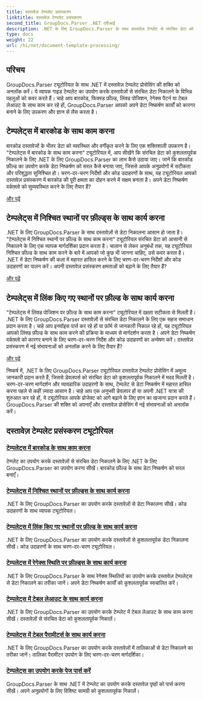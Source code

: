```yaml
---
title: दस्तावेज़ टेम्पलेट प्रसंस्करण
linktitle: दस्तावेज़ टेम्पलेट प्रसंस्करण
second_title: GroupDocs.Parser .NET एपीआई
description: .NET के लिए GroupDocs.Parser के साथ दस्तावेज़ टेम्प्लेट से संरचित डेटा को आसानी से निकालें। बारकोड, फ़ील्ड, रेगेक्स और टेबल लेआउट के साथ काम करना सीखें।
type: docs
weight: 22
url: /hi/net/document-template-processing/
---
```


## परिचय

GroupDocs.Parser ट्यूटोरियल के साथ .NET में दस्तावेज़ टेम्पलेट प्रोसेसिंग की शक्ति को अनलॉक करें। ये व्यापक गाइड टेम्पलेट का उपयोग करके दस्तावेज़ों से संरचित डेटा निकालने के विभिन्न पहलुओं को कवर करते हैं। चाहे आप बारकोड, फिक्स्ड फ़ील्ड, लिंक्ड पोजिशन, रेगेक्स पैटर्न या टेबल लेआउट के साथ काम कर रहे हों, GroupDocs.Parser आपको अपने डेटा निष्कर्षण कार्यों को कारगर बनाने के लिए उपकरण और ज्ञान से लैस करता है।

## टेम्पलेट्स में बारकोड के साथ काम करना

बारकोड दस्तावेजों के भीतर डेटा को व्यवस्थित और वर्गीकृत करने के लिए एक शक्तिशाली उपकरण है। "टेम्पलेट्स में बारकोड के साथ काम करना" ट्यूटोरियल में, आप सीखेंगे कि संरचित डेटा को कुशलतापूर्वक निकालने के लिए .NET के लिए GroupDocs.Parser का लाभ कैसे उठाया जाए। जानें कि बारकोड फ़ील्ड का उपयोग करके डेटा निष्कर्षण को सरल कैसे बनाया जाए, जिससे आपके अनुप्रयोगों में सटीकता और परिशुद्धता सुनिश्चित हो। चरण-दर-चरण निर्देशों और कोड उदाहरणों के साथ, यह ट्यूटोरियल आपको दस्तावेज़ प्रसंस्करण में बारकोड की पूरी क्षमता का दोहन करने में सक्षम बनाता है। अपने डेटा निष्कर्षण वर्कफ़्लो को सुव्यवस्थित करने के लिए तैयार हैं?

[और पढ़ें](./working-with-barcodes-in-templates/)

## टेम्पलेट्स में निश्चित स्थानों पर फ़ील्ड्स के साथ कार्य करना

.NET के लिए GroupDocs.Parser के साथ दस्तावेज़ों से डेटा निकालना आसान हो जाता है। "टेम्पलेट्स में निश्चित स्थानों पर फ़ील्ड के साथ काम करना" ट्यूटोरियल संरचित डेटा को आसानी से निकालने के लिए एक व्यापक मार्गदर्शिका प्रदान करता है। चालान से लेकर अनुबंधों तक, यह ट्यूटोरियल निश्चित फ़ील्ड के साथ काम करने के बारे में आपको जो कुछ भी जानना चाहिए, उसे कवर करता है। .NET में डेटा निष्कर्षण की कला में महारत हासिल करने के लिए चरण-दर-चरण निर्देशों और कोड उदाहरणों का पालन करें। अपनी दस्तावेज़ प्रसंस्करण क्षमताओं को बढ़ाने के लिए तैयार हैं?

[और पढ़ें](./working-with-fields-at-fixed-positions-in-templates/)

## टेम्पलेट्स में लिंक किए गए स्थानों पर फ़ील्ड के साथ कार्य करना

"टेम्पलेट्स में लिंक्ड पोजिशन पर फ़ील्ड के साथ काम करना" ट्यूटोरियल में दक्षता सटीकता से मिलती है। .NET के लिए GroupDocs.Parser दस्तावेज़ों से संरचित डेटा निकालने के लिए एक सहज समाधान प्रदान करता है। चाहे आप इनवॉइस पार्स कर रहे हों या फ़ॉर्म से जानकारी निकाल रहे हों, यह ट्यूटोरियल आपको लिंक्ड फ़ील्ड के साथ काम करने की प्रक्रिया के माध्यम से मार्गदर्शन करता है। अपने डेटा निष्कर्षण वर्कफ़्लो को कारगर बनाने के लिए चरण-दर-चरण निर्देश और कोड उदाहरणों का अन्वेषण करें। दस्तावेज़ प्रसंस्करण में नई संभावनाओं को अनलॉक करने के लिए तैयार हैं?

[और पढ़ें](./working-with-fields-at-linked-positions-in-templates/)

निष्कर्ष में, .NET के लिए GroupDocs.Parser ट्यूटोरियल दस्तावेज़ टेम्पलेट प्रोसेसिंग में अमूल्य जानकारी प्रदान करते हैं, जिससे डेवलपर्स को संरचित डेटा को कुशलतापूर्वक निकालने में मदद मिलती है। चरण-दर-चरण मार्गदर्शन और व्यावहारिक उदाहरणों के साथ, टेम्पलेट से डेटा निष्कर्षण में महारत हासिल करना पहले से कहीं ज़्यादा आसान है। चाहे आप एक अनुभवी डेवलपर हों या अपनी .NET यात्रा की शुरुआत कर रहे हों, ये ट्यूटोरियल आपके प्रोजेक्ट को आगे बढ़ाने के लिए ज्ञान का खजाना प्रदान करते हैं। GroupDocs.Parser की शक्ति को अपनाएँ और दस्तावेज़ प्रोसेसिंग में नई संभावनाओं को अनलॉक करें।

## दस्तावेज़ टेम्पलेट प्रसंस्करण ट्यूटोरियल
### [टेम्पलेट्स में बारकोड के साथ काम करना](./working-with-barcodes-in-templates/)
टेम्प्लेट का उपयोग करके दस्तावेज़ों से संरचित डेटा निकालने के लिए .NET के लिए GroupDocs.Parser का उपयोग करना सीखें। बारकोड फ़ील्ड के साथ डेटा निष्कर्षण को सरल बनाएँ।
### [टेम्पलेट्स में निश्चित स्थानों पर फ़ील्ड्स के साथ कार्य करना](./working-with-fields-at-fixed-positions-in-templates/)
.NET के लिए GroupDocs.Parser का उपयोग करके दस्तावेज़ों से डेटा निकालना सीखें। कोड उदाहरणों के साथ व्यापक ट्यूटोरियल।
### [टेम्पलेट्स में लिंक किए गए स्थानों पर फ़ील्ड के साथ कार्य करना](./working-with-fields-at-linked-positions-in-templates/)
.NET के लिए GroupDocs.Parser का उपयोग करके दस्तावेज़ों से कुशलतापूर्वक डेटा निकालना सीखें। कोड उदाहरणों के साथ चरण-दर-चरण ट्यूटोरियल।
### [टेम्पलेट्स में रेगेक्स स्थिति पर फ़ील्ड्स के साथ कार्य करना](./working-with-fields-at-regex-positions-in-templates/)
.NET के लिए GroupDocs.Parser के साथ रेगेक्स स्थितियों का उपयोग करके दस्तावेज़ टेम्पलेट्स से डेटा निकालने का तरीका जानें। अपने डेटा निष्कर्षण कार्यों को कुशलतापूर्वक स्वचालित करें।
### [टेम्पलेट्स में टेबल लेआउट के साथ कार्य करना](./working-with-table-layout-in-templates/)
.NET के लिए GroupDocs.Parser का उपयोग करके टेम्प्लेट में टेबल लेआउट के साथ काम करना सीखें। दस्तावेज़ों से संरचित डेटा को कुशलतापूर्वक निकालें।
### [टेम्पलेट्स में टेबल पैरामीटर्स के साथ कार्य करना](./working-with-table-parameters-in-templates/)
.NET के लिए GroupDocs.Parser का उपयोग करके दस्तावेज़ों में तालिकाओं से डेटा निकालने का तरीका जानें। तालिका पैरामीटर उपयोग के लिए चरण-दर-चरण मार्गदर्शिका।
### [टेम्पलेट्स का उपयोग करके पेज पार्स करें](./parse-pages-using-templates/)
GroupDocs.Parser के साथ .NET में टेम्प्लेट का उपयोग करके दस्तावेज़ पृष्ठों को पार्स करना सीखें। अपने अनुप्रयोगों के लिए विशिष्ट सामग्री को कुशलतापूर्वक निकालें।